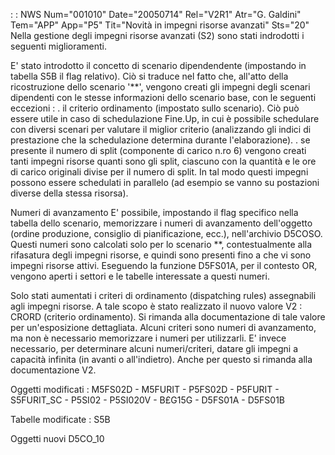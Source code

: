  :  : NWS Num="001010" Date="20050714" Rel="V2R1" Atr="G. Galdini" Tem="APP" App="P5" Tit="Novità in impegni risorse avanzati" Sts="20"
Nella gestione degli impegni risorse avanzati (S2) sono stati indrodotti i seguenti miglioramenti.


E' stato introdotto il concetto di scenario dipendendente (impostando in tabella S5B il flag relativo).
Ciò si traduce nel fatto che, all'atto della ricostruzione dello scenario '\*\*', vengono creati gli
impegni degli scenari dipendenti con le stesse informazioni dello scenario base, con le seguenti eccezioni : 
. il criterio ordinamento (impostato sullo scenario). Ciò può essere utile in caso di schedulazione
Fine.Up, in cui è possibile schedulare con diversi scenari per valutare il miglior criterio (analizzando gli indici di prestazione che la schedulazione determina durante l'elaborazione).
. se presente il numero di split (componente di carico n.ro 6) vengono creati tanti impegni risorse
quanti sono gli split, ciascuno con la quantità e le ore di carico originali divise per il numero di split.
In tal modo questi impegni possono essere schedulati in parallelo (ad esempio se vanno su postazioni
diverse della stessa risorsa).

Numeri di avanzamento
E' possibile, impostando il flag specifico nella tabella dello scenario, memorizzare i numeri di avanzamento dell'oggetto (ordine produzione, consiglio di pianificazione, ecc.), nell'archivio D5COSO.
Questi numeri sono calcolati solo per lo scenario \*\*, contestualmente alla rifasatura degli impegni
risorse, e quindi sono presenti fino a che vi sono impegni risorse attivi.
Eseguendo la funzione D5FS01A, per il contesto OR, vengono aperti i settori e le tabelle interessate
a questi numeri.

Solo stati aumentati i criteri di ordinamento (dispatching rules) assegnabili agli impegni risorse.
A tale scopo è stato realizzato il nuovo valore V2 :  CRORD (criterio ordinamento). Si rimanda alla documentazione di tale valore per un'esposizione dettagliata.
Alcuni criteri sono numeri di avanzamento, ma non è necessario memorizzare i numeri per utilizzarli.
E' invece necessario, per determinare alcuni numeri/criteri, datare gli impegni a capacità infinita (in avanti o all'indietro). Anche per questo si rimanda alla documentazione V2.

Oggetti modificati : 
M5FS02D - M5FURIT - P5FS02D - P5FURIT - S5FURIT_SC - P5SI02 - P5SI020V - B£G15G - D5FS01A - D5FS01B

Tabelle modificate : 
S5B

Oggetti nuovi
D5CO_10
